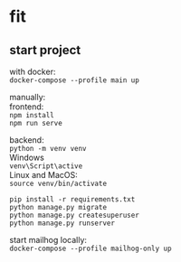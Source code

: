 # fit

## start project 

with docker:<br>
`docker-compose --profile main up`

manually:<br>
  frontend:<br>
    `npm install`<br>
    `npm run serve`
  
  backend:<br>
    `python -m venv venv`<br>
    Windows<br>
    `venv\Script\active`<br>
    Linux and MacOS:<br>
    `source venv/bin/activate`<br>

    pip install -r requirements.txt
    python manage.py migrate
    python manage.py createsuperuser
    python manage.py runserver
  

start mailhog locally:<br>
`docker-compose --profile mailhog-only up`
